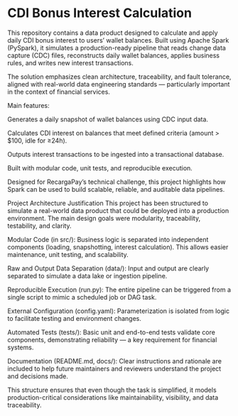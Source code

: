 # CDI Bonus Interest Calculation
This repository contains a data product designed to calculate and apply daily CDI bonus interest to users’ wallet balances. Built using Apache Spark (PySpark), it simulates a production-ready pipeline that reads change data capture (CDC) files, reconstructs daily wallet balances, applies business rules, and writes new interest transactions.

The solution emphasizes clean architecture, traceability, and fault tolerance, aligned with real-world data engineering standards — particularly important in the context of financial services.

Main features:

Generates a daily snapshot of wallet balances using CDC input data.

Calculates CDI interest on balances that meet defined criteria (amount > $100, idle for ≥24h).

Outputs interest transactions to be ingested into a transactional database.

Built with modular code, unit tests, and reproducible execution.

Designed for RecargaPay’s technical challenge, this project highlights how Spark can be used to build scalable, reliable, and auditable data pipelines.


Project Architecture Justification
This project has been structured to simulate a real-world data product that could be deployed into a production environment. The main design goals were modularity, traceability, testability, and clarity.

Modular Code (in src/): Business logic is separated into independent components (loading, snapshotting, interest calculation). This allows easier maintenance, unit testing, and scalability.

Raw and Output Data Separation (data/): Input and output are clearly separated to simulate a data lake or ingestion pipeline.

Reproducible Execution (run.py): The entire pipeline can be triggered from a single script to mimic a scheduled job or DAG task.

External Configuration (config.yaml): Parameterization is isolated from logic to facilitate testing and environment changes.

Automated Tests (tests/): Basic unit and end-to-end tests validate core components, demonstrating reliability — a key requirement for financial systems.

Documentation (README.md, docs/): Clear instructions and rationale are included to help future maintainers and reviewers understand the project and decisions made.

This structure ensures that even though the task is simplified, it models production-critical considerations like maintainability, visibility, and data traceability.